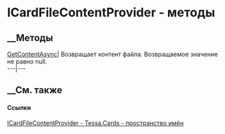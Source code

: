# ICardFileContentProvider - методы
##  __Методы
[GetContentAsync](M_Tessa_Cards_ICardFileContentProvider_GetContentAsync.htm)|
Возвращает контент файла. Возвращаемое значение не равно null.  
---|---  
## __См. также
#### Ссылки
[ICardFileContentProvider - ](T_Tessa_Cards_ICardFileContentProvider.htm)
[Tessa.Cards - пространство имён](N_Tessa_Cards.htm)
